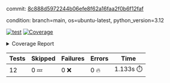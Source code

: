 commit: [8c888d5972244b06efe8f62a16faa2f0b6f12faf](https://github.com/rcmdnk/inherit-docstring/tree/8c888d5972244b06efe8f62a16faa2f0b6f12faf)

condition: branch=main, os=ubuntu-latest, python_version=3.12

[![test](https://github.com/rcmdnk/inherit-docstring/actions/workflows/test.yml/badge.svg)](https://github.com/rcmdnk/inherit-docstring/actions/runs/16434991988)
<a href="https://github.com/rcmdnk/inherit-docstring/blob/8c888d5972244b06efe8f62a16faa2f0b6f12faf/README.md"><img alt="Coverage" src="https://img.shields.io/badge/Coverage-100%25-brightgreen.svg" /></a><details><summary>Coverage Report </summary><table><tr><th>File</th><th>Stmts</th><th>Miss</th><th>Cover</th></tr><tbody><tr><td><b>TOTAL</b></td><td><b>114</b></td><td><b>0</b></td><td><b>100%</b></td></tr></tbody></table></details>

| Tests | Skipped | Failures | Errors | Time |
| ----- | ------- | -------- | -------- | ------------------ |
| 12 | 0 :zzz: | 0 :x: | 0 :fire: | 1.133s :stopwatch: |

